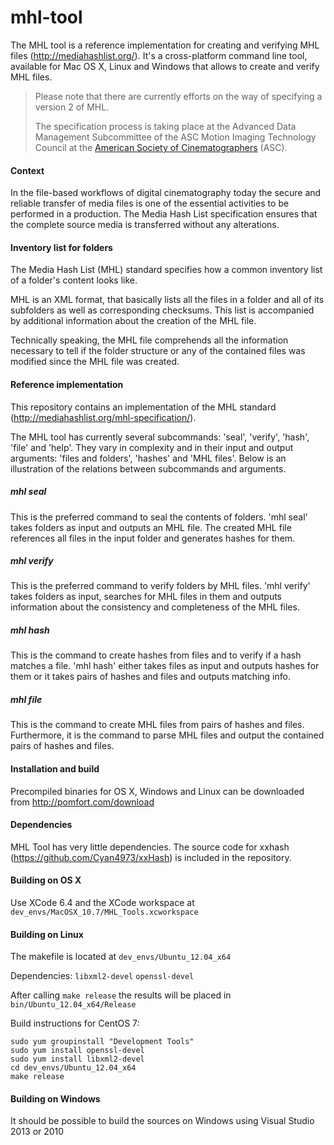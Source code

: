 # mhl-tool

The MHL tool is a reference implementation for creating and verifying MHL files (http://mediahashlist.org/). It's a cross-platform command line tool, available for Mac OS X, Linux and Windows that allows to create and verify MHL files.

> Please note that there are currently efforts on the way of specifying a version 2 of MHL. 
> 
> The specification process is taking place at the Advanced Data Management Subcommittee of the ASC Motion Imaging Technology Council at the [American Society of Cinematographers](https://theasc.com) (ASC). 

#### Context

In the file-based workflows of digital cinematography today the secure and reliable transfer of media files is one of the essential activities to be performed in a production. The Media Hash List specification ensures that the complete source media is transferred without any alterations.

#### Inventory list for folders

The Media Hash List (MHL) standard specifies how a common inventory list of a folder's content looks like.

MHL is an XML format, that basically lists all the files in a folder and all of its subfolders as well as corresponding checksums. This list is accompanied by additional information about the creation of the MHL file. 

Technically speaking, the MHL file comprehends all the information necessary to tell if the folder structure or any of the contained files was modified since the MHL file was created.

#### Reference implementation

This repository contains an implementation of the MHL standard (http://mediahashlist.org/mhl-specification/). 

The MHL tool has currently several subcommands: 'seal', 'verify', 'hash', 'file' and 'help'. They vary in complexity and in their input and output arguments: 'files and folders', 'hashes' and 'MHL files'. Below is an illustration of the relations between subcommands and arguments.

##### mhl seal

This is the preferred command to seal the contents of folders. 'mhl seal' takes folders as input and outputs an MHL file. The created MHL file references all files in the input folder and generates hashes for them.

##### mhl verify

This is the preferred command to verify folders by MHL files. 'mhl verify' takes folders as input, searches for MHL files in them and outputs information about the consistency and completeness of the MHL files.

##### mhl hash

This is the command to create hashes from files and to verify if a hash matches a file. 'mhl hash' either takes files as input and outputs hashes for them or it takes pairs of hashes and files and outputs matching info.

##### mhl file

This is the command to create MHL files from pairs of hashes and files. Furthermore, it is the command to parse MHL files and output the contained pairs of hashes and files.


#### Installation and build

Precompiled binaries for OS X, Windows and Linux can be downloaded from http://pomfort.com/download

#### Dependencies
MHL Tool has very little dependencies. The source code for xxhash (https://github.com/Cyan4973/xxHash) is included in the repository.

#### Building on OS X

Use XCode 6.4 and the XCode workspace at `dev_envs/MacOSX_10.7/MHL_Tools.xcworkspace`

#### Building on Linux

The makefile is located at `dev_envs/Ubuntu_12.04_x64`

Dependencies: `libxml2-devel` `openssl-devel`

After calling `make release` the results will be placed in `bin/Ubuntu_12.04_x64/Release`

Build instructions for CentOS 7:

	sudo yum groupinstall "Development Tools"
	sudo yum install openssl-devel
	sudo yum install libxml2-devel
	cd dev_envs/Ubuntu_12.04_x64
	make release

#### Building on Windows

It should be possible to build the sources on Windows using Visual Studio 2013 or 2010


 
 



